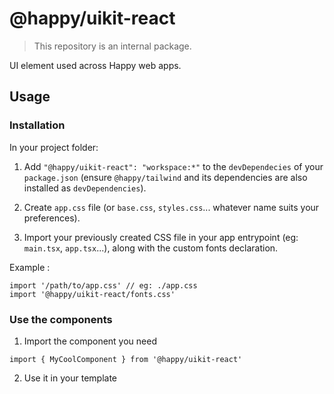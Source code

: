 # @happy/uikit-react

> This repository is an internal package.

UI element used across Happy web apps.

## Usage

### Installation

In your project folder:

1. Add `"@happy/uikit-react": "workspace:*"` to the `devDependecies` of your `package.json` (ensure `@happy/tailwind` and its dependencies are also installed as `devDependencies`).

2. Create `app.css` file (or `base.css`, `styles.css`... whatever name suits your preferences).

3. Import your previously created CSS file in your app entrypoint (eg: `main.tsx`, `app.tsx`...), along with the custom fonts declaration.

Example :

```tsx
import '/path/to/app.css' // eg: ./app.css
import '@happy/uikit-react/fonts.css'
```

### Use the components

1. Import the component you need

```tsx
import { MyCoolComponent } from '@happy/uikit-react'
```

2. Use it in your template
